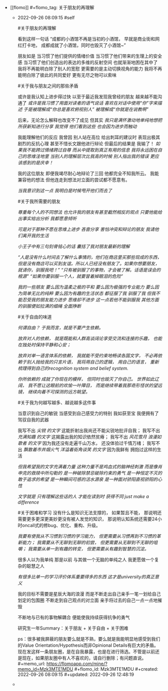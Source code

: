 - [[flomo]]
  #+flomo_tag: 关于朋友的再理解
	- 2022-09-26 08:09:15
	   #self
	  
	  
	  #关于朋友的再理解
	  
	  看到这样一句话
	  “成都的小酒馆不再是当初的小酒馆，
	  早就是商业街和网红打卡地，
	  成都成就了小酒馆，同时也毁灭了小酒馆~”
	  
	  朋友如是
	  当习惯了他们提供的情绪价值
	  当习惯了他们带来的生理上的安全感
	  当习惯了他们创造出的表达的多维的反射空间
	  也就渐渐地困在其中了
	  我将不再能明白除了别人的宽慰
	  更需要的是主动切换视角的能力
	  我将不再能明白除了彼此的共同爱好
	  更有无尽之物可以索味
	  
	  
	  #关于我与朋友之间的那些矛盾
	  
	  或许是我认知上进步得过快
	  以至于最近我发现我曾经的朋友
	  越来越不能沟通了
	  *或许是我习惯了用面对读者的语气说话*
	  *喜欢在对话中使用“你”字来描述*
	  *于是被理解成“你总是喜欢俯视别人”*
	  *被理解成“你就是在说教啊”*
	  
	  后来，无论怎么解释也改变不了成见
	  但其实
	  *我只是满怀激动地单纯地想把所获新知进行分享*
	  *我觉得*
	  *他们看到这些*
	  *也会因为进步而触动*
	  
	  我能理解他们的反应
	  我曾因 别人站在高位 给出刺耳的建议时
	  表现出极其剧烈的反抗心理
	  甚至不惜长文跟他进行辩论
	  但最后的结果是
	  我输了！
	  *如果我不能跨过情绪跨过自尊*
	  *而从中提取到真正有用的信息*
	  *我将永远困在自己的思维洼地里*
	  *当别人的理解层次比我高的时候*
	  *别人指出我的错误*
	  *更应该感到的是庆幸！*
	  
	  我的这位朋友
	  即便我竭尽耐心地辩论了三回
	  他都完全不知我所云。
	  我能兼容他的想法
	  但他连走到想法对立面的尝试都不愿意有。
	  
	  *当我意识到这一点*
	  *我明白是时候甩开他们而去了*
	  
	  
	  #关于我所需要的朋友
	  
	  *尊重每个人的不同想法*
	  *也允许我的朋友有甚至截然相反的观点*
	  *只要他能给出事实给出分析*
	  *我都愿意倾听*
	  
	  *可是对于那种不愿在思维上进步*
	  *吝啬分享 害怕冲突和辩论的朋友*
	  *我请他们离开我的生活*
	  
	  *小王子中有三句刻骨铭心的话*
	  *囊括了我对朋友最新的理解*
	  
	  *“人是没有什么时间去了解什么事情的，他们在商店里买那些现成的东西，但是没有商店可以买到友谊。所以人已经没有朋友了。如果你想要朋友，就请你，驯服我吧！”*
	  *“只有被驯服了的事物，才会被了解。话语是误会的根源”*
	  *“如果你要驯服一个人，就要冒着掉眼泪的危险”*
	  
	  *我的一些朋友*
	  *要么因为温柔之极的平和*
	  *要么因为极强的专业能力*
	  *要么因为简单无比的纯粹*
	  *要么因为有趣的生活状态*
	  *都征服了我*
	  *驯服了我*
	  *但我不能忍受我的朋友能力进步 思维却不进步*
	  *这一点若他不能驯服我*
	  *其他方面的驯服便如拉满的细绳*
	  *全面挣断*
	  
	  
	  #关于自由的味道
	  
	  *何谓自由？ 于我而言，就是不要产生依赖。*
	  
	  *放弃对人的依赖，*
	  *就是既能和人群高谈阔论享受交流和连接的乐趣，*
	  *也能在独处时保持平静和心安；*
	  
	  *放弃对单一语言体系的依赖，*
	  *我就能不受约束地畅读各国文字，*
	  *不必再依赖于别人抛给我的只言片语，*
	  *我将用自己的逻辑，*
	  *用自己的语言，*
	  *重新梳理得到自己的recognition system and belief system.*
	  
	  *你所依赖的*
	  *成就了你现在的模样，*
	  *但同时也毁灭了你自己。*
	  *世界如此辽阔，*
	  *我不愿让这眼前的欢愉一叶障目，*
	  *而是继续带着我那奇形怪状的望远镜，*
	  *继续向着不可探测的远方眺望。*
	  
	  
	  #关于我为何越写越多、越说越多这件事
	  
	  当意识到自己的敏锐
	  当感受到自己感受力的特别
	  我如获至宝
	  我便拥有了驾驭自我的武器
	  
	  我写不出 *尖锐 的文字*
	  这能折射出我尚还不能尖锐地批评自我；
	  我写不出 *充满知趣 的文字*
	  这揭露出我的知识依然贫瘠；
	  我写不出 *风花雪月 浪漫如歌者 的文字*
	  因为我还没有走遍千山万水，
	  还没体验过千情万绪；
	  我写不出 *飘散着市井烟火气 洋溢着街角谈笑 的文字*
	  因为我鲜有 拥抱过这样的生活
	  
	  *但我希望我的文字充满着力量*
	  *这种力量不是鸡血式的脑神经刺激*
	  *而是像肖申克的救赎中所勾勒的*
	  *是一种破除禁忌破除约束的勇气*
	  *是一种恒定不灭的敢于追求的希望*
	  *是一种瞬间可感的活水源泉*
	  *是一种面对骄阳直视骄阳的心性*
	  
	  *文字就是*
	  *只有理解这些话的人*
	  *才能在读到时*
	  *获得不同*
	  *just make a difference*
	  
	  
	  #关于困难和学习
	  没有什么是知识无法支撑的，
	  如果暂且不能，
	  那说明还需要更多更深更美妙更没有被人发觉的知识，
	  那说明认知系统还需要24小时oncall式的修bug、优化、重构、升级。
	  
	  *我要有使我从不习惯到习惯的学习能力，*
	  *但更需要从习惯再到不习惯的革新能力；*
	  *我需要从不无聊到无聊的初尝，*
	  *但更需要从无聊到不无聊的咀嚼；*
	  *我需要从单一到有趣的转变，*
	  *但更需要从有趣到智慧的沉淀。*
	  
	  很多人以为我单纯
	  那是以前
	  与其做一个无脑的单纯之人
	  我更愿做一个复杂的聪慧之人
	  
	  
	  *有很多比单一的学习评价体系重要得多的东西*
	  *这才是university的真正意义*
	  
	  
	  我的目标不需要是星辰大海的浪漫
	  而是不断走出自己亲手一笔一划给自己划定的包围圈
	  不断走到自己观点的对立面
	  亲手将过去的自己一点一点地摧毁
	  
	  不断地与已有的事物解耦合
	  便能使我持续获得抗争的勇气
	  
	  研究生一年Summary：关于朋友 + 关于自由 + 关于困难
	  
	  ps：很多被我屏蔽的朋友要么就是不熟，要么就是我能明显地感受到我们的Value Orientation/Hypothesis而非Opinional Details有巨大的矛盾。现在发这样一条朋友圈，是在自我暴露，也是在进行筛选。不管是以前还是现在，如果朋友圈中有人不喜欢的，请自行删除；有问题直说。
	  #+memo_url: https://flomoapp.com/mine/?memo_id=Mzk3MTE1MDU
	  #+flomo_id: Mzk3MTE1MDU
	  #+created: 2022-09-26 08:09:15
	  #+updated: 2022-09-26 12:48:19
	-